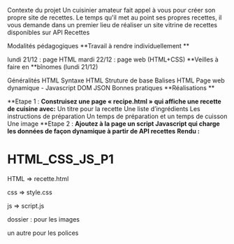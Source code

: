 Contexte du projet
Un cuisinier amateur fait appel à vous pour créer son propre site de recettes.
Le temps qu'il met au point ses propres recettes, il vous demande dans un premier lieu de réaliser un site vitrine de recettes disponibles sur API Recettes

Modalités pédagogiques
**Travail à rendre individuellement **

lundi 21/12 : page HTML
mardi 22/12 : page web (HTML+CSS)
**Veilles à faire en **bînomes (lundi 21/12)

Généralités HTML
Syntaxe HTML
Struture de base
Balises HTML
Page web dynamique - Javascript
DOM
JSON
Bonnes pratiques
**Réalisations **

**Etape 1 : **Construisez une page « recipe.html » qui affiche une recette de cuisine avec:**
Un titre pour la recette
Une liste d’ingrédients
Les instructions de préparation
Un temps de préparation et un temps de cuisson
Une image
**Etape 2 : **Ajoutez à la page un script Javascript qui charge les données de façon dynamique à partir de API recettes**
**Rendu :**

# HTML_CSS_JS_P1

HTML => recette.html

css => style.css

js => script.js

dossier : pour les images

un autre pour les polices
